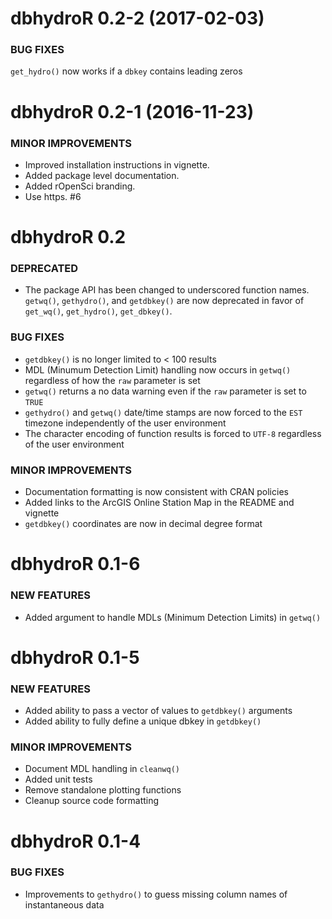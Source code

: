 dbhydroR 0.2-2 (2017-02-03)
===================

### BUG FIXES
`get_hydro()` now works if a `dbkey` contains leading zeros

dbhydroR 0.2-1 (2016-11-23)
===================

### MINOR IMPROVEMENTS

* Improved installation instructions in vignette.
* Added package level documentation.
* Added rOpenSci branding.
* Use https. #6

dbhydroR 0.2
===================

### DEPRECATED

* The package API has been changed to underscored function names. `getwq()`, `gethydro()`, and `getdbkey()` are now deprecated in favor of `get_wq()`, `get_hydro()`, `get_dbkey()`.

### BUG FIXES

* `getdbkey()` is no longer limited to < 100 results
* MDL (Minumum Detection Limit) handling now occurs in `getwq()` regardless of how the `raw` parameter is set
* `getwq()` returns a no data warning even if the `raw` parameter is set to `TRUE`
* `gethydro()` and `getwq()` date/time stamps are now forced to the `EST` timezone independently of the user environment
* The character encoding of function results is forced to `UTF-8` regardless of the user environment

### MINOR IMPROVEMENTS

* Documentation formatting is now consistent with CRAN policies
* Added links to the ArcGIS Online Station Map in the README and vignette
* `getdbkey()` coordinates are now in decimal degree format

dbhydroR 0.1-6
===================

### NEW FEATURES

* Added argument to handle MDLs (Minimum Detection Limits) in `getwq()`


dbhydroR 0.1-5
===================

### NEW FEATURES

* Added ability to pass a vector of values to `getdbkey()` arguments
* Added ability to fully define a unique dbkey in `getdbkey()`

### MINOR IMPROVEMENTS

* Document MDL handling in `cleanwq()`
* Added unit tests
* Remove standalone plotting functions
* Cleanup source code formatting

dbhydroR 0.1-4
===================

### BUG FIXES

* Improvements to `gethydro()` to guess missing column names of instantaneous data
